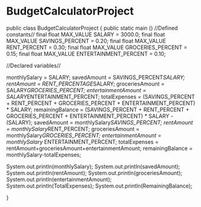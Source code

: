 # BudgetCalculatorProject
public class BudgetCalculatorProject 
{
    public static main ()
 //Defined constants// 
final float MAX_VALUE SALARY = 3000.0;
final float MAX_VALUE SAVINGS_PERCENT = 0.20;
final float MAX_VALUE RENT_PERCENT = 0.30;
final float MAX_VALUE GROCERIES_PERCENT = 0.15;
final float MAX_VALUE ENTERTAINMENT_PERCENT = 0.10; 

//Declared variables//

monthlySalary = SALARY;
savedAmount = SAVINGS_PERCENT*SALARY;
rentAmount = RENT_PERCENTAGE*SALARY; 
groceriesAmount = SALARY*GROCERIES_PERCENT;
entertainmentAmount = SALARY*ENTERTAINMENT_PERCENT;
totalExpenses = (SAVINGS_PERCENT + RENT_PERCENT + GROCERIES_PERCENT + ENTERTAINMENT_PERCENT) * SALARY; 
remainingBalance = (SAVINGS_PERCENT + RENT_PERCENT + GROCERIES_PERCENT + ENTERTAINMENT_PERCENT) * SALARY -(SALARY);
savedAmount = monthlySalary*SAVINGS_PERCENT;
rentAmount = monthlySalary*RENT_PERCENT; 
groceriesAmount = monthlySalary*GROCERIES_PERCENT;
entertainmentAmount = monthlySalary* ENTERTAINMENT_PERCENT;
totalExpenses = rentAmount+groceriesAmount+entertainmentAmount;
remainingBalance = monthlySalary-totalExpenses;

System.out.println(monthlySalary);
System.out.println(savedAmount);
System.out.println(rentAmount);
System.out.println(groceriesAmount);
System.out.println(entertainmentAmount);
System.out.println(TotalExpenses);
System.out.println(RemainingBalance);
 
 }